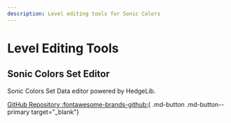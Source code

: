 ```yaml
---
description: Level editing tools for Sonic Colors
---
```

# Level Editing Tools

## Sonic Colors Set Editor
Sonic Colors Set Data editor powered by HedgeLib.

[GitHub Repository :fontawesome-brands-github:](https://github.com/SKmaric/Sonic-Colors-Set-Editor){ .md-button .md-button--primary target="_blank"}